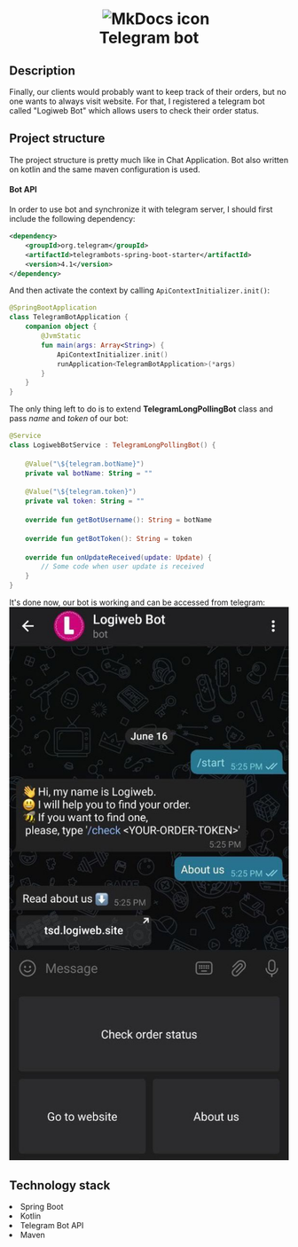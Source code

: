 <h1 align="center">
<img src="https://www.logo.wine/a/logo/Telegram_(software)/Telegram_(software)-Logo.wine.svg" style="margin-left: 25px" alt="MkDocs icon" width="170">
<br>Telegram bot
</h1>

## Description
Finally, our clients would probably want to keep track of their orders, 
but no one wants to always visit website. For that, I registered a telegram bot called "Logiweb Bot"
which allows users to check their order status.
<!-- https://shields.io/ -->

## Project structure
The project structure is pretty much like in Chat Application. 
Bot also written on kotlin and the same maven configuration is used.

#### Bot API
In order to use bot and synchronize it with telegram server, I should first include the following dependency:
```xml
<dependency>
    <groupId>org.telegram</groupId>
    <artifactId>telegrambots-spring-boot-starter</artifactId>
    <version>4.1</version>
</dependency>
```

And then activate the context by calling `ApiContextInitializer.init()`:
```kotlin
@SpringBootApplication
class TelegramBotApplication {
    companion object {
        @JvmStatic
        fun main(args: Array<String>) {
            ApiContextInitializer.init()
            runApplication<TelegramBotApplication>(*args)
        }
    }
}
```

The only thing left to do is to extend **TelegramLongPollingBot** class 
and pass *name* and *token* of our bot:
```kotlin
@Service
class LogiwebBotService : TelegramLongPollingBot() {

    @Value("\${telegram.botName}")
    private val botName: String = ""

    @Value("\${telegram.token}")
    private val token: String = ""
    
    override fun getBotUsername(): String = botName

    override fun getBotToken(): String = token

    override fun onUpdateReceived(update: Update) {
        // Some code when user update is received
    }
}
```

It's done now, our bot is working and can be accessed from telegram:
![bot.jpg](images/bot.jpg)

## Technology stack
<dl>
<li>Spring Boot</li>
<li>Kotlin</li>
<li>Telegram Bot API</li>
<li>Maven</li>
</dl>